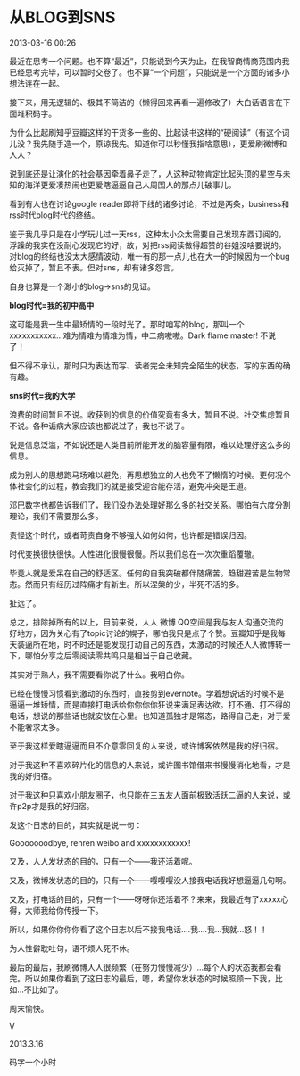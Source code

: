 # 从BLOG到SNS


2013-03-16 00:26

最近在思考一个问题。也不算“最近”，只能说到今天为止，在我智商情商范围内我已经思考完毕，可以暂时交卷了。也不算“一个问题”，只能说是一个方面的诸多小想法连在一起。

接下来，用无逻辑的、极其不简洁的（懒得回来再看一遍修改了）大白话语言在下面堆积码字。

为什么比起刷知乎豆瓣这样的干货多一些的、比起读书这样的“硬阅读”（有这个词儿没？我先随手造一个，原谅我先。知道你可以秒懂我指啥意思），更爱刷微博和人人？

说到底还是让演化的社会基因牵着鼻子走了，人这种动物肯定比起头顶的星空与未知的海洋更爱凑热闹也更爱瞎逼逼自己人周围人的那点儿破事儿。

看到有人也在讨论google reader即将下线的诸多讨论，不过是两条，business和rss时代blog时代的终结。

鉴于我几乎只是在小学玩儿过一天rss，这种太小众太需要自己发现东西订阅的，浮躁的我实在没耐心发现它的好，故，对把rss阅读做得超赞的谷姐没啥要说的。对blog的终结也没太大感情波动，唯一有的那一点儿也在大一的时候因为一个bug给灭掉了，暂且不表。但对sns，却有诸多怨言。

自身也算是一个渺小的blog->sns的见证。

**blog时代=我的初中高中**

这可能是我一生中最矫情的一段时光了。那时咱写的blog，那叫一个xxxxxxxxxxx...难为情难为情难为情，中二病嗷嗷。Dark flame master! 不说了！

但不得不承认，那时只为表达而写、读者完全未知完全陌生的状态，写的东西的确有趣。

**sns时代=我的大学**

浪费的时间暂且不说。收获到的信息的价值究竟有多大，暂且不说。社交焦虑暂且不说。各种诟病大家应该也都说过了，我也不说了。

说是信息泛滥，不如说还是人类目前所能开发的脑容量有限，难以处理好这么多的信息。

成为别人的思想跑马场难以避免，再思想独立的人也免不了懒惰的时候。更何况个体社会化的过程，教会我们的就是接受迎合能存活，避免冲突是王道。

邓巴数字也都告诉我们了，我们没办法处理好那么多的社交关系。哪怕有六度分割理论，我们不需要那么多。

责怪这个时代，或者苛责自身不够强大如何如何，也许都是错误归因。

时代变换很快很快。人性进化很慢很慢。所以我们总在一次次重蹈覆辙。

毕竟人就是爱呆在自己的舒适区。任何的自我突破都伴随痛苦。趋甜避苦是生物常态。然而只有经历过阵痛才有新生。所以涅槃的少，半死不活的多。

扯远了。

总之，排除掉所有的以上，目前来说，人人 微博 QQ空间是我与友人沟通交流的好地方，因为关心有了topic讨论的幌子，哪怕我只是点了个赞。豆瓣知乎是我每天装逼所在地，时不时还是能发现打动自己的东西，太激动的时候还人人微博转一下，哪怕分享之后零阅读零共鸣只是相当于自己收藏。

其实对于熟人，我不需要看你说了什么。我明白你。

已经在慢慢习惯看到激动的东西时，直接剪到evernote。学着想说话的时候不是逼逼一堆矫情，而是直接打电话给你你你你狂说来满足表达欲。打不通、打不得的电话，想说的那些话也就安放在心里。也知道孤独才是常态，路得自己走，对于爱不能奢求太多。

至于我这样爱瞎逼逼而且不介意零回复的人来说，或许博客依然是我的好归宿。

对于我这种不喜欢碎片化的信息的人来说，或许图书馆借来书慢慢消化地看，才是我的好归宿。

对于我这种只喜欢小朋友圈子，也只能在三五友人面前极致活跃二逼的人来说，或许p2p才是我的好归宿。

发这个日志的目的，其实就是说一句：

Gooooooodbye, renren weibo and xxxxxxxxxxxx!

又及，人人发状态的目的，只有一个——我还活着呢。

又及，微博发状态的目的，只有一个——嘤嘤嘤没人接我电话我好想逼逼几句啊。

又及，打电话的目的，只有一个——呀呀你还活着不？来来，我最近有了xxxxx心得，大师我给你传授一下。

所以，如果你你你你看了这个日志以后不接我电话....我....我...我就...怒！！

为人性僻耽吐句，语不烦人死不休。

最后的最后，我刷微博人人很频繁（在努力慢慢减少）...每个人的状态我都会看完。所以如果你看到了这日志的最后，嗯，希望你发状态的时候照顾一下我，比如...不比如了。

周末愉快。

V

2013.3.16

码字一个小时

